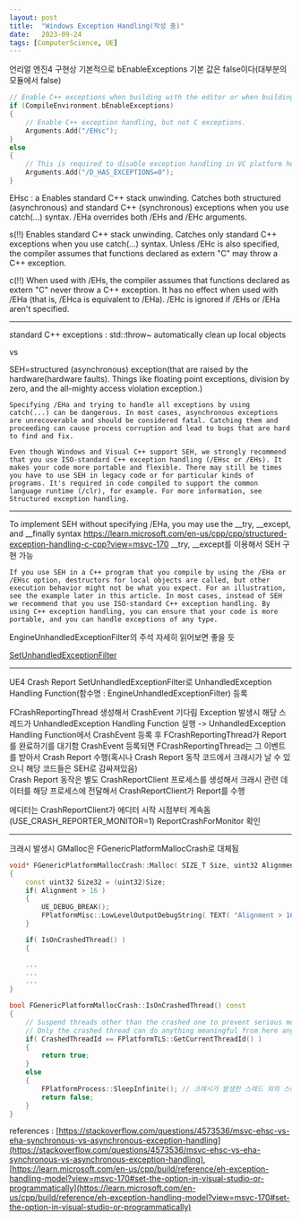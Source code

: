 ```yaml
---
layout: post
title:  "Windows Exception Handling(작성 중)"
date:   2023-09-24
tags: [ComputerScience, UE]
---          
```

             

언리얼 엔진4 구현상 기본적으로 bEnableExceptions 기본 값은 false이다(대부분의 모듈에서 false)     
```c++
// Enable C++ exceptions when building with the editor or when building UHT.
if (CompileEnvironment.bEnableExceptions)
{
	// Enable C++ exception handling, but not C exceptions.
	Arguments.Add("/EHsc");
}
else
{
	// This is required to disable exception handling in VC platform headers.
	Arguments.Add("/D_HAS_EXCEPTIONS=0");
}
```
EHsc :
a
Enables standard C++ stack unwinding. Catches both structured (asynchronous) and standard C++ (synchronous) exceptions when you use catch(...) syntax. /EHa overrides both /EHs and /EHc arguments.

s(!!)
Enables standard C++ stack unwinding. Catches only standard C++ exceptions when you use catch(...) syntax. Unless /EHc is also specified, the compiler assumes that functions declared as extern "C" may throw a C++ exception.

c(!!)
When used with /EHs, the compiler assumes that functions declared as extern "C" never throw a C++ exception. It has no effect when used with /EHa (that is, /EHca is equivalent to /EHa). /EHc is ignored if /EHs or /EHa aren't specified.


--------------------

standard C++ exceptions : std::throw~
automatically clean up local objects

vs

SEH=structured (asynchronous) exception(that are raised by the hardware(hardware faults). Things like floating point exceptions, division by zero, and the all-mighty access violation exception.)
```
Specifying /EHa and trying to handle all exceptions by using catch(...) can be dangerous. In most cases, asynchronous exceptions are unrecoverable and should be considered fatal. Catching them and proceeding can cause process corruption and lead to bugs that are hard to find and fix.

Even though Windows and Visual C++ support SEH, we strongly recommend that you use ISO-standard C++ exception handling (/EHsc or /EHs). It makes your code more portable and flexible. There may still be times you have to use SEH in legacy code or for particular kinds of programs. It's required in code compiled to support the common language runtime (/clr), for example. For more information, see Structured exception handling.
```

------------------------

 To implement SEH without specifying /EHa, you may use the __try, __except, and __finally syntax
 https://learn.microsoft.com/en-us/cpp/cpp/structured-exception-handling-c-cpp?view=msvc-170
 __try, __except를 이용해서 SEH 구현 가능
 
```
If you use SEH in a C++ program that you compile by using the /EHa or /EHsc option, destructors for local objects are called, but other execution behavior might not be what you expect. For an illustration, see the example later in this article. In most cases, instead of SEH we recommend that you use ISO-standard C++ exception handling. By using C++ exception handling, you can ensure that your code is more portable, and you can handle exceptions of any type.
```

EngineUnhandledExceptionFilter의 주석 자세히 읽어보면 좋을 듯

[SetUnhandledExceptionFilter](https://learn.microsoft.com/ko-kr/windows/win32/api/errhandlingapi/nf-errhandlingapi-setunhandledexceptionfilter)         

---------------------

UE4 Crash Report
SetUnhandledExceptionFilter로 UnhandledException Handling Function(함수명 : EngineUnhandledExceptionFilter) 등록

FCrashReportingThread 생성해서 CrashEvent 기다림
Exception 발생시 해당 스레드가 UnhandledException Handling Function 실행 -> UnhandledException Handling Function에서 CrashEvent 등록 후 FCrashReportingThread가 Report를 완료하기를 대기함
CrashEvent 등록되면 FCrashReportingThread는 그 이벤트를 받아서 Crash Report 수행(혹시나 Crash Report 동작 코드에서 크래시가 날 수 있으니 해당 코드들은 SEH로 감싸져있음)       
Crash Report 동작은 별도 CrashReportClient 프로세스를 생성해서 크래시 관련 데이터를 해당 프로세스에 전달해서 CrashReportClient가 Report를 수행

에디터는 CrashReportClient가 에디터 시작 시점부터 계속돔(USE_CRASH_REPORTER_MONITOR=1)
ReportCrashForMonitor 확인
 
-----------------------

크래시 발생시 GMalloc은 FGenericPlatformMallocCrash로 대체됨
```c++
void* FGenericPlatformMallocCrash::Malloc( SIZE_T Size, uint32 Alignment )
{
	const uint32 Size32 = (uint32)Size;
	if( Alignment > 16 )
	{
		UE_DEBUG_BREAK();
		FPlatformMisc::LowLevelOutputDebugString( TEXT( "Alignment > 16 is not supported\n" ) );
	}

	if( IsOnCrashedThread() )
	{

	...
	...
	...
}

bool FGenericPlatformMallocCrash::IsOnCrashedThread() const
{
	// Suspend threads other than the crashed one to prevent serious memory errors.
	// Only the crashed thread can do anything meaningful from here anyway.
	if( CrashedThreadId == FPlatformTLS::GetCurrentThreadId() )
	{
		return true;
	}
	else
	{
		FPlatformProcess::SleepInfinite(); // 크래시가 발생한 스레드 외의 스레드
		return false;
	}
}
```

references : [https://stackoverflow.com/questions/4573536/msvc-ehsc-vs-eha-synchronous-vs-asynchronous-exception-handling](https://stackoverflow.com/questions/4573536/msvc-ehsc-vs-eha-synchronous-vs-asynchronous-exception-handling), [https://learn.microsoft.com/en-us/cpp/build/reference/eh-exception-handling-model?view=msvc-170#set-the-option-in-visual-studio-or-programmatically](https://learn.microsoft.com/en-us/cpp/build/reference/eh-exception-handling-model?view=msvc-170#set-the-option-in-visual-studio-or-programmatically)